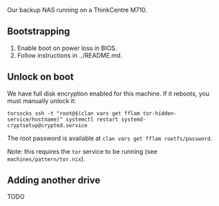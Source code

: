 Our backup NAS running on a ThinkCentre M710.

## Bootstrapping

1. Enable boot on power loss in BIOS.
2. Follow instructions in ../README.md.

## Unlock on boot

We have full disk encryption enabled for this machine. If it reboots, you must
manually unlock it:

```console
torsocks ssh -t "root@$(clan vars get fflam tor-hidden-service/hostname)" systemctl restart systemd-cryptsetup@crypted.service
```

The root password is available at `clan vars get fflam rootfs/password`.

Note: this requires the `tor` service to be running (see `machines/pattern/tor.nix`).

## Adding another drive ##

TODO
